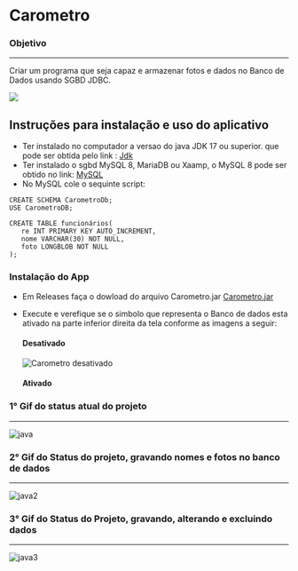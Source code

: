 # Carometro

### Objetivo
___

Criar um programa que seja capaz e armazenar fotos e dados no Banco de Dados usando SGBD JDBC.
<p align="lefth" >
  <a href="https://skillicons.dev">
    <img src="https://skillicons.dev/icons?i=java,mysql,git," />
  </a>
</p>

## Instruções para instalação e uso do aplicativo
* Ter instalado no computador a versao do java JDK 17 ou superior. que pode ser obtida pelo link : [Jdk](https://adoptium.net/)
* Ter instalado o sgbd MySQL 8, MariaDB ou Xaamp, o MySQL 8 pode ser obtido no link: [MySQL](https://dev.mysql.com/downloads/)
* No MySQL cole o sequinte script:
 ```
CREATE SCHEMA CarometroDb;
USE CarometroDB;

CREATE TABLE funcionários(
	re INT PRIMARY KEY AUTO_INCREMENT,
    nome VARCHAR(30) NOT NULL,
    foto LONGBLOB NOT NULL
);
```
### Instalação do App
* Em Releases faça o dowload do arquivo Carometro.jar [Carometro.jar](https://github.com/PauloCruz34/Carometro/releases/tag/Carometro)
* Execute e verefique se o simbolo que representa o Banco de dados esta ativado na parte inferior direita da tela conforme as imagens a seguir:
  #### Desativado

  ![Carometro desativado](https://github.com/PauloCruz34/Carometro/assets/126684518/9b3e2340-abbc-4bfc-9d45-68a2387405cf)

  #### Ativado
  
### 1° Gif do status atual do projeto
___

![java](https://github.com/PauloCruz34/Carometro/assets/126684518/e9443e2a-ad70-46a8-b7b1-d2c342c20cd2)


### 2° Gif do Status do projeto, gravando nomes e fotos no banco de dados
___

![java2](https://github.com/PauloCruz34/Carometro/assets/126684518/59b24175-335d-4a39-89e7-e2accd74ca75)


### 3° Gif do Status do Projeto, gravando, alterando e excluindo dados
___

![java3](https://github.com/PauloCruz34/Carometro/assets/126684518/b98242d5-62fc-40fe-b052-d31f7ddd6b68)

